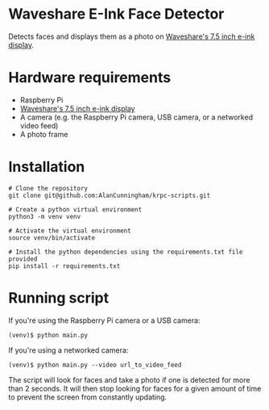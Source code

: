 # Waveshare E-Ink Face Detector

Detects faces and displays them as a photo on [Waveshare's 7.5 inch e-ink display](https://www.waveshare.com/7.5inch-e-paper-hat.htm).

# Hardware requirements
- Raspberry Pi
- [Waveshare's 7.5 inch e-ink display](https://www.waveshare.com/7.5inch-e-paper-hat.htm)
- A camera (e.g. the Raspberry Pi camera, USB camera, or a networked video feed)
- A photo frame

# Installation
```
# Clone the repository
git clone git@github.com:AlanCunningham/krpc-scripts.git

# Create a python virtual environment
python3 -m venv venv

# Activate the virtual environment
source venv/bin/activate

# Install the python dependencies using the requirements.txt file provided
pip install -r requirements.txt
```

# Running script
If you're using the Raspberry Pi camera or a USB camera:
```
(venv)$ python main.py
```
If you're using a networked camera:
```
(venv)$ python main.py --video url_to_video_feed
```
The script will look for faces and take a photo if one is detected for more than
2 seconds.  It will then stop looking for faces for a given amount of time to
prevent the screen from constantly updating.
